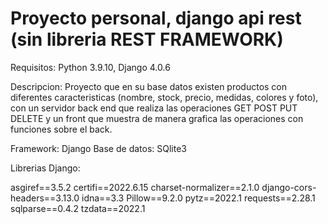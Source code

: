 # Proyecto personal, django api rest (sin libreria REST FRAMEWORK)
Requisitos: Python 3.9.10, Django 4.0.6

Descripcion: Proyecto que en su base datos existen productos con diferentes caracteristicas (nombre, stock, precio, medidas, colores y foto), con un servidor back end que realiza las operaciones GET POST PUT DELETE y un front que muestra de manera grafica las operaciones con funciones sobre el back.

Framework: Django
Base de datos: SQlite3

Librerias Django:

asgiref==3.5.2
certifi==2022.6.15
charset-normalizer==2.1.0
django-cors-headers==3.13.0
idna==3.3
Pillow==9.2.0
pytz==2022.1
requests==2.28.1
sqlparse==0.4.2
tzdata==2022.1
